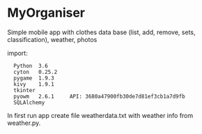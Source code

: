 # MyOrganiser

Simple mobile app with clothes data base (list, add, remove, sets, classification),
weather, photos

import:

      Python  3.6
      cyton	  0.25.2
      pygame  1.9.3
      kivy    1.9.1
      tkinter
      pyowm   2.6.1     API: 3680a47900fb30de7d81ef3cb1a7d9fb
      SQLAlchemy

In first run app create file weatherdata.txt with weather info from weather.py.
